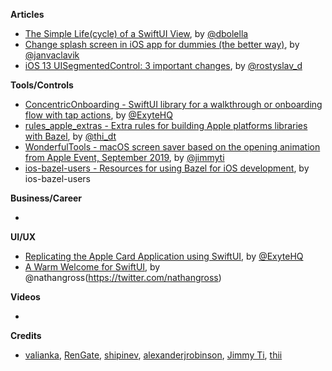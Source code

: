 **Articles**

* [The Simple Life(cycle) of a SwiftUI View](https://medium.com/flawless-app-stories/the-simple-life-cycle-of-a-swiftui-view-95e2e14848a2), by [@dbolella](https://twitter.com/dbolella)
* [Change splash screen in iOS app for dummies (the better way)](https://medium.com/flawless-app-stories/change-splash-screen-in-ios-app-for-dummies-the-better-way-e385327219e), by [@janvaclavik](https://twitter.com/janvaclavik)
* [iOS 13 UISegmentedControl: 3 important changes](https://medium.com/@rdovhaliuk/ios-13-uisegmentedcontrol-3-important-changes-d3a94fdd6763), by [@rostyslav_d](https://twitter.com/rostyslav_d)

**Tools/Controls**

* [ConcentricOnboarding - SwiftUI library for a walkthrough or onboarding flow with tap actions](https://github.com/exyte/ConcentricOnboarding), by [@ExyteHQ](https://twitter.com/exyteHQ)
* [rules_apple_extras - Extra rules for building Apple platforms libraries with Bazel](https://github.com/thii/rules_apple_extras), by [@thi_dt](https://twitter.com/thi_dt)
* [WonderfulTools - macOS screen saver based on the opening animation from Apple Event, September 2019](https://github.com/jimmyti/WonderfulTools), by [@jimmyti](https://twitter.com/jimmyti)
* [ios-bazel-users - Resources for using Bazel for iOS development](https://github.com/ios-bazel-users/ios-bazel-users), by ios-bazel-users

**Business/Career**

* 

**UI/UX**

* [Replicating the Apple Card Application using SwiftUI](https://medium.com/@exyte/replicating-the-apple-card-application-using-swiftui-f472f3947683), by [@ExyteHQ](https://twitter.com/exyteHQ)
* [A Warm Welcome for SwiftUI](https://medium.com/atomic-robot/a-warm-welcome-for-swift-ui-862c4cb2daa9), by @nathangross(https://twitter.com/nathangross)

**Videos**

* 

**Credits**

* [valianka](https://github.com/valianka), [RenGate](https://github.com/rengate), [shipinev](https://github.com/shipinev), [alexanderjrobinson](https://github.com/alexanderjrobinson), [Jimmy Ti](https://github.com/jimmyti), [thii](https://github.com/thii)
